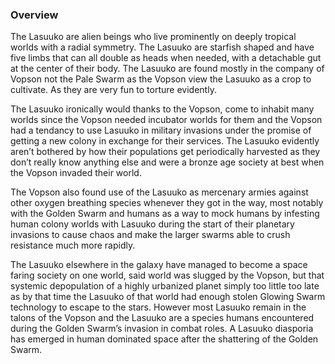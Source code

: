 
### Overview

The Lasuuko are alien beings who live prominently on deeply tropical worlds with a radial symmetry.  The Lasuuko are starfish shaped and have five limbs that can all double as heads when needed, with a detachable gut at the center of their body.  The Lasuuko are found mostly in the company of Vopson not the Pale Swarm as the Vopson view the Lasuuko as a crop to cultivate.  As they are very fun to torture evidently.

The Lasuuko ironically would thanks to the Vopson, come to inhabit many worlds since the Vopson needed incubator worlds for them and the Vopson had a tendancy to use Lasuuko in military invasions under the promise of getting a new colony in exchange for their services.  The Lasuuko evidently aren’t bothered by how their populations get periodically harvested as they don’t really know anything else and were a bronze age society at best when the Vopson invaded their world.

The Vopson also found use of the Lasuuko as mercenary armies against other oxygen breathing species whenever they got in the way, most notably with the Golden Swarm and humans as a way to mock humans by infesting human colony worlds with Lasuuko during the start of their planetary invasions to cause chaos and make the larger swarms able to crush resistance much more rapidly.

The Lasuuko elsewhere in the galaxy have managed to become a space faring society on one world, said world was slugged by the Vopson, but that systemic depopulation of a highly urbanized planet simply too little too late as by that time the Lasuuko of that world had enough stolen Glowing Swarm technology to escape to the stars.  However most Lasuuko remain in the talons of the Vopson and the Lasuuko are a species humans encountered during the Golden Swarm’s invasion in combat roles.  A Lasuuko diasporia has emerged in human dominated space after the shattering of the Golden Swarm.
